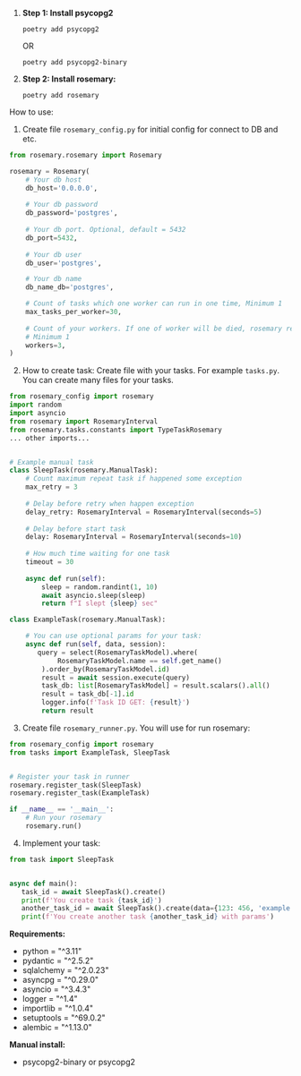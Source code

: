 1. **Step 1: Install psycopg2**

    `poetry add psycopg2`
    
    OR

    `poetry add psycopg2-binary`

2. **Step 2: Install rosemary:**
    
    `poetry add rosemary`

How to use:

1. Create file `rosemary_config.py` for initial config for connect to DB and etc.
```python
from rosemary.rosemary import Rosemary

rosemary = Rosemary(
    # Your db host
    db_host='0.0.0.0',
    
    # Your db password
    db_password='postgres',
   
    # Your db port. Optional, default = 5432
    db_port=5432,
   
    # Your db user
    db_user='postgres',

    # Your db name
    db_name_db='postgres',  

    # Count of tasks which one worker can run in one time, Minimum 1
    max_tasks_per_worker=30, 
   
    # Count of your workers. If one of worker will be died, rosemary recreate it.
    # Minimum 1
    workers=3,  
)
```

2. How to create task:
Create file with your tasks. For example `tasks.py`. You can create many files for your tasks.
```python
from rosemary_config import rosemary
import random
import asyncio
from rosemary import RosemaryInterval
from rosemary.tasks.constants import TypeTaskRosemary
... other imports...


# Example manual task
class SleepTask(rosemary.ManualTask):
    # Count maximum repeat task if happened some exception 
    max_retry = 3
    
    # Delay before retry when happen exception
    delay_retry: RosemaryInterval = RosemaryInterval(seconds=5)
    
    # Delay before start task
    delay: RosemaryInterval = RosemaryInterval(seconds=10)
    
    # How much time waiting for one task
    timeout = 30
   
    async def run(self):
        sleep = random.randint(1, 10)
        await asyncio.sleep(sleep)
        return f"I slept {sleep} sec"

class ExampleTask(rosemary.ManualTask):

    # You can use optional params for your task:
    async def run(self, data, session):
       query = select(RosemaryTaskModel).where(
            RosemaryTaskModel.name == self.get_name()
        ).order_by(RosemaryTaskModel.id)
        result = await session.execute(query)
        task_db: list[RosemaryTaskModel] = result.scalars().all()
        result = task_db[-1].id
        logger.info(f'Task ID GET: {result}')
        return result
```

3. Create file `rosemary_runner.py`. You will use for run rosemary:
```python
from rosemary_config import rosemary
from tasks import ExampleTask, SleepTask


# Register your task in runner
rosemary.register_task(SleepTask)
rosemary.register_task(ExampleTask)

if __name__ == '__main__':
    # Run your rosemary
    rosemary.run()
```

4. Implement your task:
```python
from task import SleepTask


async def main():
   task_id = await SleepTask().create()
   print(f'You create task {task_id}')
   another_task_id = await SleepTask().create(data={123: 456, 'example': 'example123'})
   print(f'You create another task {another_task_id} with params')

```

**Requirements:**
* python = "^3.11"
* pydantic = "^2.5.2"
* sqlalchemy = "^2.0.23"
* asyncpg = "^0.29.0"
* asyncio = "^3.4.3"
* logger = "^1.4"
* importlib = "^1.0.4"
* setuptools = "^69.0.2"
* alembic = "^1.13.0"

**Manual install:**
* psycopg2-binary or psycopg2